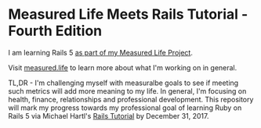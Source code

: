 # Measured Life Meets Rails Tutorial - Fourth Edition

I am learning Rails 5 [as part of my Measured Life Project](http://measured.life/professional/rails-5/i-will-learn-ruby-on-rails-by-new-years-eve-2017/). 

Visit [measured.life](http://measured.life) to learn more about what I'm working on in general. 

TL,DR -  I'm challenging myself with measuralbe goals to see if meeting such metrics will add more meaning to my life. In general, I'm focusing on health, finance, relationships and professional development. This repository will mark my progress towards my professional goal of learning Ruby on Rails 5 via Michael Hartl's [Rails Tutorial](https://www.railstutorial.org) by December 31, 2017.

